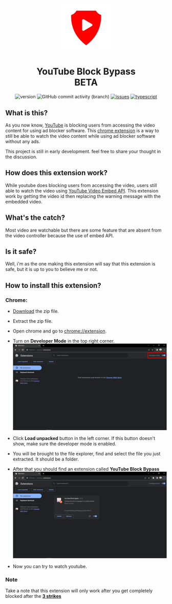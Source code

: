 <div align="center">
    <img src="images/icon.png" width="30%" />
    <h1>YouTube Block Bypass <br/> BETA</h1>

![version](https://img.shields.io/github/package-json/v/mangadi3859/youtube-block-bypass-extension?filename=package.json&style=flat-square&logo=json&logoColor=blue)
![GitHub commit activity (branch)](https://img.shields.io/github/commit-activity/w/mangadi3859/youtube-block-bypass-extension/main?logo=github&color=yellow)
[![issues](https://img.shields.io/github/issues/mangadi3859/youtube-block-bypass-extension?color=yellow&logo=github&logoColor=yellow&style=flat-square)](https://github.com/mangadi3859/doujin2/issues)
[![typescript](https://img.shields.io/github/package-json/dependency-version/mangadi3859/youtube-block-bypass-extension/dev/typescript?logo=typescript&style=flat-square)](https://www.npmjs.com/package/typescript)

</div>

## What is this?

As you now know, [YouTube](https://www.youtube.com) is blocking users from accessing the video content for using ad blocker software. This [chrome extension](https://developer.chrome.com/docs/extensions/) is a way to still be able to watch the video content while using ad blocker software without any ads.

This project is still in early development. feel free to share your thought in the discussion.

## How does this extension work?

While youtube does blocking users from accessing the video, users still able to watch the video using [YouTube Video Embed API](https://support.google.com/youtube/answer/171780?hl=en). This extension work by getting the video id then replacing the warning message with the embedded video.

## What's the catch?

Most video are watchable but there are some feature that are absent from the video controller because the use of embed API.

## Is it safe?

Well, i'm as the one making this extension will say that this extension is safe, but it is up to you to believe me or not.

## How to install this extension?

### Chrome:

-   [Download](https://github.com/mangadi3859/youtube-block-bypass-extension/archive/refs/heads/main.zip) the zip file.

-   Extract the zip file.

-   Open chrome and go to [chrome://extension](chrome://extension).

-   Turn on **Developer Mode** in the top right corner.
    ![part-3](./images/part-3.png)

-   Click **Load unpacked** button in the left corner. If this button doesn't show, make sure the developer mode is enabled.

-   You will be brought to the file explorer, find and select the file you just extracted. It should be a folder.

-   After that you should find an extension called **YouTube Block Bypass**
    ![part-6](./images/part-6.png)

-   Now you can try to watch youtube.

### Note

Take a note that this extension will only work after you get completely blocked after the [**3 strikes**](https://www.androidauthority.com/youtube-three-strikes-policy-block-ads-3340340/)
